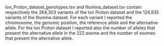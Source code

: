 Ion_Proton_dataset_genotypes.tsv and Illumina_dataset.tsv contain respectively the 264,303 variants of the Ion Proton dataset and the 124,935 variants of the Illumina dataset. For each variant I reported the chromosome, the genomic position, the reference allele and the alternative allele. For the Ion Proton dataset I reported also the number of alleles that present the alternative allele in the 222 exome and the number of exomes that present the alternative allele.
  
